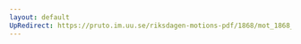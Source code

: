 ```yaml
---
layout: default
UpRedirect: https://pruto.im.uu.se/riksdagen-motions-pdf/1868/mot_1868__ak__316/mot_1868__ak__316-002.pdf
---
```

